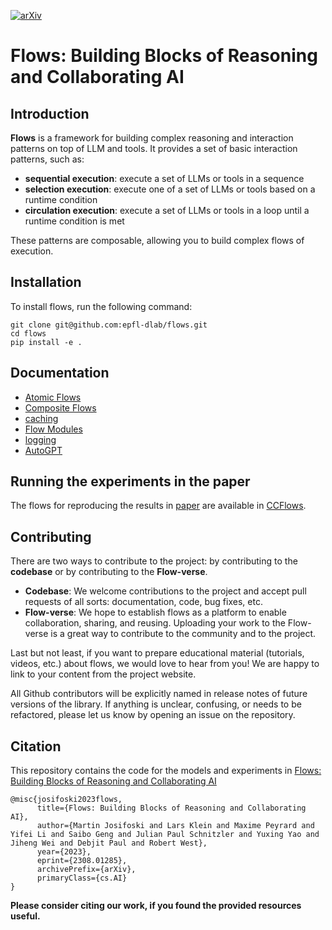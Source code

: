 [![arXiv](https://img.shields.io/badge/arXiv-2308.01285-b31b1b.svg)](https://arxiv.org/abs/2305.13971)

# Flows: Building Blocks of Reasoning and Collaborating AI

## Introduction

**Flows** is a framework for building complex reasoning and interaction patterns on top of LLM and tools. It provides a set of basic interaction patterns, such as:

- **sequential execution**: execute a set of LLMs or tools in a sequence
- **selection execution**: execute one of a set of LLMs or tools based on a runtime condition
- **circulation execution**: execute a set of LLMs or tools in a loop until a runtime condition is met

These patterns are composable, allowing you to build complex flows of execution.

## Installation

To install flows, run the following command:

```shell
git clone git@github.com:epfl-dlab/flows.git
cd flows
pip install -e .
```

## Documentation

- [Atomic Flows](docs/atomic_flow.md)
- [Composite Flows](docs/composite_flow.md)
- [caching](docs/caching.md)
- [Flow Modules](docs/flow_module_management.md)
- [logging](docs/logging.md)
- [AutoGPT](docs/autogpt.md)

## Running the experiments in the paper

The flows for reproducing the results in [paper](https://arxiv.org/pdf/2308.01285.pdf) are available in [CCFlows](https://huggingface.co/aiflows/CCFlows). 

## Contributing

There are two ways to contribute to the project: by contributing to the **codebase** or by contributing to the **Flow-verse**.

- **Codebase**: We welcome contributions to the project and accept pull requests of all sorts: documentation, code, bug fixes, etc.
- **Flow-verse**: We hope to establish flows as a platform to enable collaboration, sharing, and reusing. Uploading your work to the Flow-verse is a great way to contribute to the community and to the project.

Last but not least, if you want to prepare educational material (tutorials, videos, etc.) about flows, we would love to hear from you! We are happy to link to your content from the project website.

All Github contributors will be explicitly named in release notes of future versions of the library. If anything is unclear, confusing, or needs to be refactored, please let us know by opening an issue on the repository.

## Citation

This repository contains the code for the models and experiments in [Flows: Building Blocks of Reasoning and Collaborating AI](https://arxiv.org/pdf/2308.01285.pdf)

```
@misc{josifoski2023flows,
      title={Flows: Building Blocks of Reasoning and Collaborating AI}, 
      author={Martin Josifoski and Lars Klein and Maxime Peyrard and Yifei Li and Saibo Geng and Julian Paul Schnitzler and Yuxing Yao and Jiheng Wei and Debjit Paul and Robert West},
      year={2023},
      eprint={2308.01285},
      archivePrefix={arXiv},
      primaryClass={cs.AI}
}
```
**Please consider citing our work, if you found the provided resources useful.**<br>